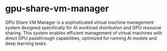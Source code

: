 # gpu-share-vm-manager
GPU Share VM Manager is a sophisticated virtual machine management system designed specifically for AI workload distribution and GPU resource sharing. This system enables efficient management of virtual machines with direct GPU passthrough capabilities, optimized for running AI models and deep learning tasks.
